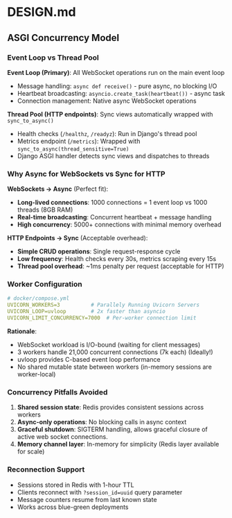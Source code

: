 # DESIGN.md

## ASGI Concurrency Model

### Event Loop vs Thread Pool

**Event Loop (Primary)**: All WebSocket operations run on the main event loop
- Message handling: `async def receive()` - pure async, no blocking I/O
- Heartbeat broadcasting: `asyncio.create_task(heartbeat())` - async task
- Connection management: Native async WebSocket operations

**Thread Pool (HTTP endpoints)**: Sync views automatically wrapped with `sync_to_async()`
- Health checks (`/healthz`, `/readyz`): Run in Django's thread pool
- Metrics endpoint (`/metrics`): Wrapped with `sync_to_async(thread_sensitive=True)`
- Django ASGI handler detects sync views and dispatches to threads

### Why Async for WebSockets vs Sync for HTTP

**WebSockets → Async** (Perfect fit):
- **Long-lived connections**: 1000 connections = 1 event loop vs 1000 threads (8GB RAM)
- **Real-time broadcasting**: Concurrent heartbeat + message handling
- **High concurrency**: 5000+ connections with minimal memory overhead

**HTTP Endpoints → Sync** (Acceptable overhead):
- **Simple CRUD operations**: Single request-response cycle
- **Low frequency**: Health checks every 30s, metrics scraping every 15s
- **Thread pool overhead**: ~1ms penalty per request (acceptable for HTTP)

### Worker Configuration

```yaml
# docker/compose.yml
UVICORN_WORKERS=3          # Parallely Running Uvicorn Servers
UVICORN_LOOP=uvloop        # 2x faster than asyncio
UVICORN_LIMIT_CONCURRENCY=7000  # Per-worker connection limit
```

**Rationale**: 
- WebSocket workload is I/O-bound (waiting for client messages)
- 3 workers handle 21,000 concurrent connections (7k each) (Ideally!)
- uvloop provides C-based event loop performance
- No shared mutable state between workers (in-memory sessions are worker-local)

### Concurrency Pitfalls Avoided

1. **Shared session state**: Redis provides consistent sessions across workers
2. **Async-only operations**: No blocking calls in async context
3. **Graceful shutdown**: SIGTERM handling, allows graceful closure of active web socket connections.
4. **Memory channel layer**: In-memory for simplicity (Redis layer available for scale)

### Reconnection Support

- Sessions stored in Redis with 1-hour TTL
- Clients reconnect with `?session_id=uuid` query parameter
- Message counters resume from last known state
- Works across blue-green deployments